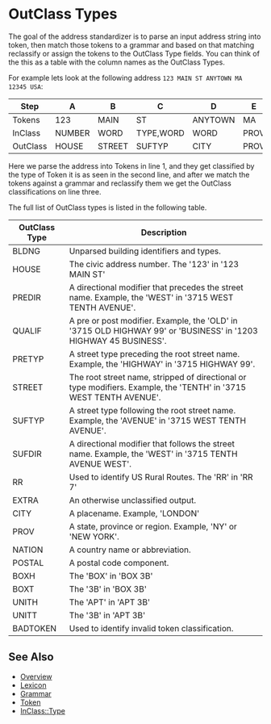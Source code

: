 # OutClass Types

The goal of the address standardizer is to parse an input address string into token, then match those tokens to a grammar and based on that matching reclassify or assign the tokens to the OutClass Type fields. You can think of the this as a table with the column names as the OutClass Types.

For example lets look at the following address ``123 MAIN ST ANYTOWN MA 12345 USA``:

| Step |  A  |  B   |  C   |  D   |  E   |  F   |  G   |
| ---- | --- | ---- | ---- | ---- | ---- | ---- | ---- |
| Tokens | 123 | MAIN | ST | ANYTOWN | MA | 12345 | USA |
| InClass | NUMBER | WORD | TYPE,WORD | WORD | PROV | NUMBER,QUINT | NATION |
| OutClass | HOUSE | STREET | SUFTYP | CITY | PROV | POSTAL | NATION |

Here we parse the address into Tokens in line 1, and they get classified by the type of Token it is as seen in the second line, and after we match the tokens against a grammar and reclassify them we get the OutClass classifications on line three.

The full list of OutClass types is listed in the following table.

| OutClass Type | Description |
| ------------- | ----------- |
| BLDNG   | Unparsed building identifiers and types. |
| HOUSE   | The civic address number. The '123' in '123 MAIN ST' |
| PREDIR  | A directional modifier that precedes the street name. Example, the 'WEST' in '3715 WEST TENTH AVENUE'. |
| QUALIF  | A pre or post modifier. Example, the 'OLD' in '3715 OLD HIGHWAY 99' or 'BUSINESS' in '1203 HIGHWAY 45 BUSINESS'. |
| PRETYP  | A street type preceding the root street name. Example, the 'HIGHWAY' in '3715 HIGHWAY 99'. |
| STREET  | The root street name, stripped of directional or type modifiers. Example, the 'TENTH' in '3715 WEST TENTH AVENUE'. |
| SUFTYP  | A street type following the root street name. Example, the 'AVENUE' in '3715 WEST TENTH AVENUE'. |
| SUFDIR  | A directional modifier that follows the street name. Example, the 'WEST' in '3715 TENTH AVENUE WEST'. |
| RR      | Used to identify US Rural Routes. The 'RR' in 'RR 7' |
| EXTRA   | An otherwise unclassified output. |
| CITY    | A placename. Example, 'LONDON' |
| PROV    | A state, province or region. Example, 'NY' or 'NEW YORK'. |
| NATION  | A country name or abbreviation. |
| POSTAL  | A postal code component. |
| BOXH    | The 'BOX' in 'BOX 3B' |
| BOXT    | The '3B' in 'BOX 3B' |
| UNITH   | The 'APT' in 'APT 3B' |
| UNITT   | The '3B' in 'APT 3B' |
| BADTOKEN | Used to identify invalid token classification. |


## See Also

* [Overview](overview.md)
* [Lexicon](lexicon.md)
* [Grammar](grammar.md)
* [Token](token.md)
* [InClass::Type](inclass.md)

